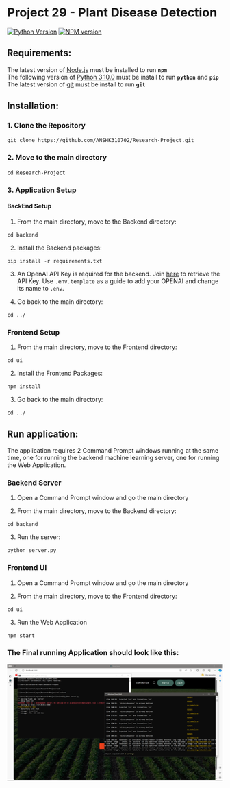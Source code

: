 # Project 29 - Plant Disease Detection     
[![Python Version](https://img.shields.io/badge/python-3.10.0-aff.svg)](https://www.python.org/downloads/release/python-3100/) [![NPM version](http://img.shields.io/npm/v/npm-expansions.svg?style=flat-square)](https://www.npmjs.org/package/npm-expansions)
## Requirements:     
The latest version of [Node.js](https://nodejs.org/en/download/) must be installed to run **`npm`**     
The following version of [Python 3.10.0](https://www.python.org/downloads/release/python-3100/) must be install to run **`python`** and **`pip`**     
The latest version of [git](https://git-scm.com/downloads) must be install to run **`git`**      

## Installation:

### 1. Clone the Repository     
```
git clone https://github.com/ANSHK310702/Research-Project.git
```    

### 2. Move to the main directory     
```
cd Research-Project
```

### 3. Application Setup
#### BackEnd Setup
1. From the main directory, move to the Backend directory:
```
cd backend
```

2. Install the Backend packages:
```
pip install -r requirements.txt
```

3. An OpenAI API Key is required for the backend. Join [here](https://platform.openai.com/) to retrieve the API Key. Use `.env.template` as a guide to add your OPENAI and change its name to `.env`.

4. Go back to the main directory:
```
cd ../
```

### Frontend Setup
1. From the main directory, move to the Frontend directory:
```
cd ui
```

2. Install the Frontend Packages:
```
npm install
```

3. Go back to the main directory:
```
cd ../
```

## Run application:
The application requires 2 Command Prompt windows running at the same time, one for running the backend machine learning server, one for running the Web Application.

### Backend Server
1. Open a Command Prompt window and go the main directory

2. From the main directory, move to the Backend directory:
```
cd backend
```

3. Run the server:
```
python server.py
```


### Frontend UI
1. Open a Command Prompt window and go the main directory

2. From the main directory, move to the Frontend directory:
```
cd ui
```

3. Run the Web Application
```
npm start
```  
  
    
### The Final running Application should look like this:
![example](./src/example-running-application.PNG)
